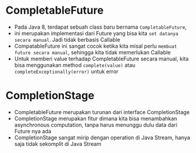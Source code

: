 # CompletableFuture

- Pada Java 8, terdapat sebuah class baru bernama `CompletableFuture`, 
- ini merupakan implementasi dari Future yang bisa kita `set datanya secara manual`. Jadi tidak berbasis Callable
- CompatableFuture ini sangat cocok ketika kita misal perlu `membuat future secara manual`, sehingga kita tidak memerlukan Callable
- Untuk memberi value terhadap CompletableFuture secara manual, kita bisa menggunakan method `complete(value)` atau `completeExceptionally(error)` untuk error

# CompletionStage

- CompletableFuture merupakan turunan dari interface CompletionStage
- CompletionStage merupakan fitur dimana kita bisa menambahkan asynchronous computation, tanpa harus menunggu dulu data dari Future nya ada
- CompletionStage sangat mirip dengan operation di Java Stream, hanya saja tidak sekomplit di Java Stream